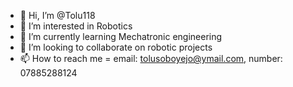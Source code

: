 - 👋 Hi, I’m @Tolu118
- 👀 I’m interested in Robotics
- 🌱 I’m currently learning Mechatronic engineering
- 💞️ I’m looking to collaborate on robotic projects
- 📫 How to reach me = email: tolusoboyejo@ymail.com, number: 07885288124

<!---
Tolu118/Tolu118 is a ✨ special ✨ repository because its `README.md` (this file) appears on your GitHub profile.
You can click the Preview link to take a look at your changes.
--->
